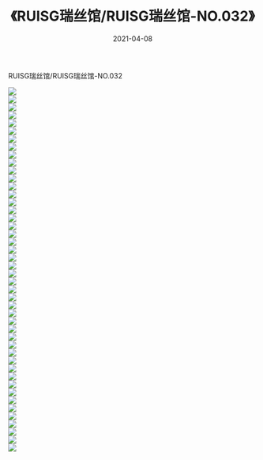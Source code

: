 ﻿---
layout: post
title:  《RUISG瑞丝馆/RUISG瑞丝馆-NO.032》
date:   2021-04-08
img: http://img.660000.xyz/Sharelink/网络美图/2021/RUISG瑞丝馆/RUISG瑞丝馆-NO.032/000.jpg
categories: [美女, 清纯, 唯美]
---

RUISG瑞丝馆/RUISG瑞丝馆-NO.032

 ![](http://img.660000.xyz/Sharelink/网络美图/2021/RUISG瑞丝馆/RUISG瑞丝馆-NO.032/001.jpg) <br>![](http://img.660000.xyz/Sharelink/网络美图/2021/RUISG瑞丝馆/RUISG瑞丝馆-NO.032/002.jpg) <br>![](http://img.660000.xyz/Sharelink/网络美图/2021/RUISG瑞丝馆/RUISG瑞丝馆-NO.032/003.jpg) <br>![](http://img.660000.xyz/Sharelink/网络美图/2021/RUISG瑞丝馆/RUISG瑞丝馆-NO.032/004.jpg) <br>![](http://img.660000.xyz/Sharelink/网络美图/2021/RUISG瑞丝馆/RUISG瑞丝馆-NO.032/005.jpg) <br>![](http://img.660000.xyz/Sharelink/网络美图/2021/RUISG瑞丝馆/RUISG瑞丝馆-NO.032/006.jpg) <br>![](http://img.660000.xyz/Sharelink/网络美图/2021/RUISG瑞丝馆/RUISG瑞丝馆-NO.032/007.jpg) <br>![](http://img.660000.xyz/Sharelink/网络美图/2021/RUISG瑞丝馆/RUISG瑞丝馆-NO.032/008.jpg) <br>![](http://img.660000.xyz/Sharelink/网络美图/2021/RUISG瑞丝馆/RUISG瑞丝馆-NO.032/009.jpg) <br>![](http://img.660000.xyz/Sharelink/网络美图/2021/RUISG瑞丝馆/RUISG瑞丝馆-NO.032/010.jpg) <br>![](http://img.660000.xyz/Sharelink/网络美图/2021/RUISG瑞丝馆/RUISG瑞丝馆-NO.032/011.jpg) <br>![](http://img.660000.xyz/Sharelink/网络美图/2021/RUISG瑞丝馆/RUISG瑞丝馆-NO.032/012.jpg) <br>![](http://img.660000.xyz/Sharelink/网络美图/2021/RUISG瑞丝馆/RUISG瑞丝馆-NO.032/013.jpg) <br>![](http://img.660000.xyz/Sharelink/网络美图/2021/RUISG瑞丝馆/RUISG瑞丝馆-NO.032/014.jpg) <br>![](http://img.660000.xyz/Sharelink/网络美图/2021/RUISG瑞丝馆/RUISG瑞丝馆-NO.032/015.jpg) <br>![](http://img.660000.xyz/Sharelink/网络美图/2021/RUISG瑞丝馆/RUISG瑞丝馆-NO.032/016.jpg) <br>![](http://img.660000.xyz/Sharelink/网络美图/2021/RUISG瑞丝馆/RUISG瑞丝馆-NO.032/017.jpg) <br>![](http://img.660000.xyz/Sharelink/网络美图/2021/RUISG瑞丝馆/RUISG瑞丝馆-NO.032/018.jpg) <br>![](http://img.660000.xyz/Sharelink/网络美图/2021/RUISG瑞丝馆/RUISG瑞丝馆-NO.032/019.jpg) <br>![](http://img.660000.xyz/Sharelink/网络美图/2021/RUISG瑞丝馆/RUISG瑞丝馆-NO.032/020.jpg) <br>![](http://img.660000.xyz/Sharelink/网络美图/2021/RUISG瑞丝馆/RUISG瑞丝馆-NO.032/021.jpg) <br>![](http://img.660000.xyz/Sharelink/网络美图/2021/RUISG瑞丝馆/RUISG瑞丝馆-NO.032/022.jpg) <br>![](http://img.660000.xyz/Sharelink/网络美图/2021/RUISG瑞丝馆/RUISG瑞丝馆-NO.032/023.jpg) <br>![](http://img.660000.xyz/Sharelink/网络美图/2021/RUISG瑞丝馆/RUISG瑞丝馆-NO.032/024.jpg) <br>![](http://img.660000.xyz/Sharelink/网络美图/2021/RUISG瑞丝馆/RUISG瑞丝馆-NO.032/025.jpg) <br>![](http://img.660000.xyz/Sharelink/网络美图/2021/RUISG瑞丝馆/RUISG瑞丝馆-NO.032/026.jpg) <br>![](http://img.660000.xyz/Sharelink/网络美图/2021/RUISG瑞丝馆/RUISG瑞丝馆-NO.032/027.jpg) <br>![](http://img.660000.xyz/Sharelink/网络美图/2021/RUISG瑞丝馆/RUISG瑞丝馆-NO.032/028.jpg) <br>![](http://img.660000.xyz/Sharelink/网络美图/2021/RUISG瑞丝馆/RUISG瑞丝馆-NO.032/029.jpg) <br>![](http://img.660000.xyz/Sharelink/网络美图/2021/RUISG瑞丝馆/RUISG瑞丝馆-NO.032/030.jpg) <br>![](http://img.660000.xyz/Sharelink/网络美图/2021/RUISG瑞丝馆/RUISG瑞丝馆-NO.032/031.jpg) <br>![](http://img.660000.xyz/Sharelink/网络美图/2021/RUISG瑞丝馆/RUISG瑞丝馆-NO.032/032.jpg) <br>![](http://img.660000.xyz/Sharelink/网络美图/2021/RUISG瑞丝馆/RUISG瑞丝馆-NO.032/033.jpg) <br>![](http://img.660000.xyz/Sharelink/网络美图/2021/RUISG瑞丝馆/RUISG瑞丝馆-NO.032/034.jpg) <br>![](http://img.660000.xyz/Sharelink/网络美图/2021/RUISG瑞丝馆/RUISG瑞丝馆-NO.032/035.jpg) <br>![](http://img.660000.xyz/Sharelink/网络美图/2021/RUISG瑞丝馆/RUISG瑞丝馆-NO.032/036.jpg) <br>![](http://img.660000.xyz/Sharelink/网络美图/2021/RUISG瑞丝馆/RUISG瑞丝馆-NO.032/037.jpg) <br>![](http://img.660000.xyz/Sharelink/网络美图/2021/RUISG瑞丝馆/RUISG瑞丝馆-NO.032/038.jpg) <br>![](http://img.660000.xyz/Sharelink/网络美图/2021/RUISG瑞丝馆/RUISG瑞丝馆-NO.032/039.jpg) <br>![](http://img.660000.xyz/Sharelink/网络美图/2021/RUISG瑞丝馆/RUISG瑞丝馆-NO.032/040.jpg) <br>![](http://img.660000.xyz/Sharelink/网络美图/2021/RUISG瑞丝馆/RUISG瑞丝馆-NO.032/041.jpg) <br>![](http://img.660000.xyz/Sharelink/网络美图/2021/RUISG瑞丝馆/RUISG瑞丝馆-NO.032/042.jpg) <br>![](http://img.660000.xyz/Sharelink/网络美图/2021/RUISG瑞丝馆/RUISG瑞丝馆-NO.032/043.jpg) <br>![](http://img.660000.xyz/Sharelink/网络美图/2021/RUISG瑞丝馆/RUISG瑞丝馆-NO.032/044.jpg) <br>![](http://img.660000.xyz/Sharelink/网络美图/2021/RUISG瑞丝馆/RUISG瑞丝馆-NO.032/045.jpg) <br>![](http://img.660000.xyz/Sharelink/网络美图/2021/RUISG瑞丝馆/RUISG瑞丝馆-NO.032/046.jpg) <br>